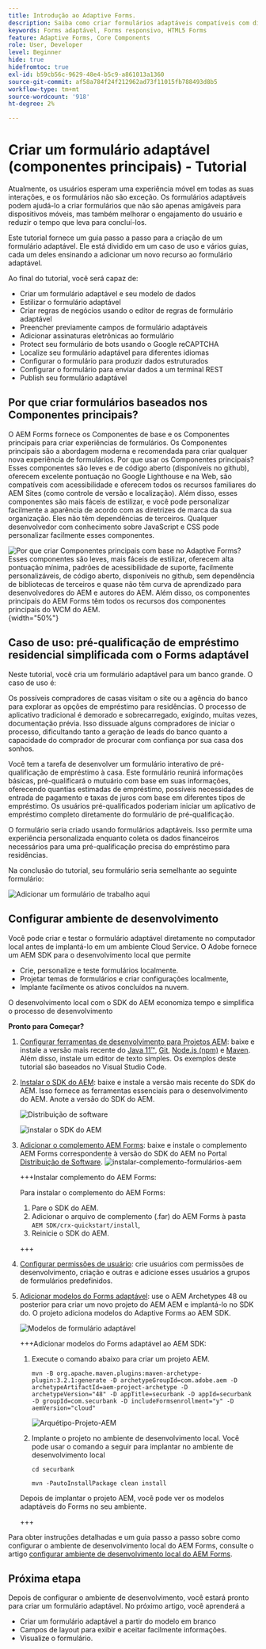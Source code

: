 ```yaml
---
title: Introdução ao Adaptive Forms.
description: Saiba como criar formulários adaptáveis compatíveis com dispositivos móveis com nosso tutorial passo a passo. Esses formulários se adaptam perfeitamente em todos os dispositivos, garantindo uma experiência perfeita.
keywords: Forms adaptável, Forms responsivo, HTML5 Forms
feature: Adaptive Forms, Core Components
role: User, Developer
level: Beginner
hide: true
hidefromtoc: true
exl-id: b59cb56c-9629-48e4-b5c9-a861013a1360
source-git-commit: af58a784f24f212962ad73f11015fb788493d8b5
workflow-type: tm+mt
source-wordcount: '918'
ht-degree: 2%

---
```


# Criar um formulário adaptável (componentes principais) - Tutorial

Atualmente, os usuários esperam uma experiência móvel em todas as suas interações, e os formulários não são exceção. Os formulários adaptáveis podem ajudá-lo a criar formulários que não são apenas amigáveis para dispositivos móveis, mas também melhorar o engajamento do usuário e reduzir o tempo que leva para concluí-los.

Este tutorial fornece um guia passo a passo para a criação de um formulário adaptável. Ele está dividido em um caso de uso e vários guias, cada um deles ensinando a adicionar um novo recurso ao formulário adaptável.

Ao final do tutorial, você será capaz de:

* Criar um formulário adaptável e seu modelo de dados
* Estilizar o formulário adaptável
* Criar regras de negócios usando o editor de regras de formulário adaptável
* Preencher previamente campos de formulário adaptáveis
* Adicionar assinaturas eletrônicas ao formulário
* Protect seu formulário de bots usando o Google reCAPTCHA
* Localize seu formulário adaptável para diferentes idiomas
* Configurar o formulário para produzir dados estruturados
* Configurar o formulário para enviar dados a um terminal REST
* Publish seu formulário adaptável


## Por que criar formulários baseados nos Componentes principais?

O AEM Forms fornece os Componentes de base e os Componentes principais para criar experiências de formulários. Os Componentes principais são a abordagem moderna e recomendada para criar qualquer nova experiência de formulários. Por que usar os Componentes principais? Esses componentes são leves e de código aberto (disponíveis no github), oferecem excelente pontuação no Google Lighthouse e na Web, são compatíveis com acessibilidade e oferecem todos os recursos familiares do AEM Sites (como controle de versão e localização). Além disso, esses componentes são mais fáceis de estilizar, e você pode personalizar facilmente a aparência de acordo com as diretrizes de marca da sua organização. Eles não têm dependências de terceiros. Qualquer desenvolvedor com conhecimento sobre JavaScript e CSS pode personalizar facilmente esses componentes.

![Por que criar Componentes principais com base no Adaptive Forms? Esses componentes são leves, mais fáceis de estilizar, oferecem alta pontuação mínima, padrões de acessibilidade de suporte, facilmente personalizáveis, de código aberto, disponíveis no github, sem dependência de bibliotecas de terceiros e quase não têm curva de aprendizado para desenvolvedores do AEM e autores do AEM. Além disso, os componentes principais do AEM Forms têm todos os recursos dos componentes principais do WCM do AEM.](/help/forms/assets/cc-core-components-benefits.png){width="50%"}

## Caso de uso: pré-qualificação de empréstimo residencial simplificada com o Forms adaptável

Neste tutorial, você cria um formulário adaptável para um banco grande. O caso de uso é:

Os possíveis compradores de casas visitam o site ou a agência do banco para explorar as opções de empréstimo para residências. O processo de aplicativo tradicional é demorado e sobrecarregado, exigindo, muitas vezes, documentação prévia. Isso dissuade alguns compradores de iniciar o processo, dificultando tanto a geração de leads do banco quanto a capacidade do comprador de procurar com confiança por sua casa dos sonhos.

Você tem a tarefa de desenvolver um formulário interativo de pré-qualificação de empréstimo à casa. Este formulário reunirá informações básicas, pré-qualificará o mutuário com base em suas informações, oferecendo quantias estimadas de empréstimo, possíveis necessidades de entrada de pagamento e taxas de juros com base em diferentes tipos de empréstimo. Os usuários pré-qualificados poderiam iniciar um aplicativo de empréstimo completo diretamente do formulário de pré-qualificação.

O formulário seria criado usando formulários adaptáveis. Isso permite uma experiência personalizada enquanto coleta os dados financeiros necessários para uma pré-qualificação precisa do empréstimo para residências.

Na conclusão do tutorial, seu formulário seria semelhante ao seguinte formulário:

![Adicionar um formulário de trabalho aqui](/help/forms/assets/cc-tutorial-final-form.png)

## Configurar ambiente de desenvolvimento

Você pode criar e testar o formulário adaptável diretamente no computador local antes de implantá-lo em um ambiente Cloud Service. O Adobe fornece um AEM SDK para o desenvolvimento local que permite

* Crie, personalize e teste formulários localmente.
* Projetar temas de formulários e criar configurações localmente,
* Implante facilmente os ativos concluídos na nuvem.

O desenvolvimento local com o SDK do AEM economiza tempo e simplifica o processo de desenvolvimento


**Pronto para Começar?**

1. [Configurar ferramentas de desenvolvimento para Projetos AEM](/help/forms/setup-local-development-environment.md#set-up-development-tools-for-aem-projects): baixe e instale a versão mais recente do [Java 11™](https://experienceleague.adobe.com/docs/experience-manager-learn/cloud-service/local-development-environment-set-up/development-tools.html?lang=en#local-development-environment-set-up), [Git](https://experienceleague.adobe.com/docs/experience-manager-learn/cloud-service/local-development-environment-set-up/development-tools.html?lang=en#install-git), [Node.js (npm)](https://experienceleague.adobe.com/docs/experience-manager-learn/cloud-service/local-development-environment-set-up/development-tools.html?lang=en#node-js) e [Maven](https://experienceleague.adobe.com/docs/experience-manager-learn/cloud-service/local-development-environment-set-up/development-tools.html?lang=en#install-maven). Além disso, instale um editor de texto simples. Os exemplos deste tutorial são baseados no Visual Studio Code.

1. [Instalar o SDK do AEM](/help/forms/setup-local-development-environment.md#set-up-local-experience-manager-environment-for-development): baixe e instale a versão mais recente do SDK do AEM. Isso fornece as ferramentas essenciais para o desenvolvimento do AEM. Anote a versão do SDK do AEM.

   ![Distribuição de software](/help/forms/assets/software-distribution.png)

   ![instalar o SDK do AEM](/help/forms/assets/start-aem-sdk.png)

1. [Adicionar o complemento AEM Forms](/help/forms/setup-local-development-environment.md#add-forms-archive-to-local-author-and-publish-instances-and-configure-forms-specific-users): baixe e instale o complemento AEM Forms correspondente à versão do SDK do AEM no Portal [Distribuição de Software](https://experience.adobe.com/#/downloads).
   ![instalar-complemento-formulários-aem](/help/forms/assets/install-aem-forms-add-on.png)

   +++Instalar complemento do AEM Forms:

   Para instalar o complemento do AEM Forms:

   1. Pare o SDK do AEM.
   1. Adicionar o arquivo de complemento (.far) do AEM Forms à pasta `AEM SDK/crx-quickstart/install`,
   1. Reinicie o SDK do AEM.

   +++

1. [Configurar permissões de usuário](/help/forms/setup-local-development-environment.md#configure-users-and-permissions): crie usuários com permissões de desenvolvimento, criação e outras e adicione esses usuários a grupos de formulários predefinidos.


1. [Adicionar modelos do Forms adaptável](/help/forms/setup-local-development-environment.md#set-up-a-development-project-for-forms-based-on-experience-manager-archetype): use o AEM Archetypes 48 ou posterior para criar um novo projeto do AEM AEM e implantá-lo no SDK do. O projeto adiciona modelos do Adaptive Forms ao AEM SDK.

   ![Modelos de formulário adaptável](/help/forms/assets/adaptive-forms-templates.png)

   +++Adicionar modelos do Forms adaptável ao AEM SDK:

   1. Execute o comando abaixo para criar um projeto AEM.

      ```
      mvn -B org.apache.maven.plugins:maven-archetype-plugin:3.2.1:generate -D archetypeGroupId=com.adobe.aem -D archetypeArtifactId=aem-project-archetype -D archetypeVersion="48" -D appTitle=securbank -D appId=securbank -D groupId=com.securbank -D includeFormsenrollment="y" -D aemVersion="cloud"
      ```

      ![Arquétipo-Projeto-AEM](/help/forms/assets/aem-archetype-project.png)

   1. Implante o projeto no ambiente de desenvolvimento local. Você pode usar o comando a seguir para implantar no ambiente de desenvolvimento local

      ```
      cd securbank
      
      mvn -PautoInstallPackage clean install
      ```

   Depois de implantar o projeto AEM, você pode ver os modelos adaptáveis do Forms no seu ambiente.

   +++


Para obter instruções detalhadas e um guia passo a passo sobre como configurar o ambiente de desenvolvimento local do AEM Forms, consulte o artigo [configurar ambiente de desenvolvimento local do AEM Forms](/help/forms/setup-local-development-environment.md).



## Próxima etapa

Depois de configurar o ambiente de desenvolvimento, você estará pronto para criar um formulário adaptável. No próximo artigo, você aprenderá a

* Criar um formulário adaptável a partir do modelo em branco
* Campos de layout para exibir e aceitar facilmente informações.
* Visualize o formulário.

<!-- 

### Step 2: Create Form Data Model

A form data model lets you connect an adaptive form to disparate data sources. For example, AEM user profile, RESTful web services, SOAP-based web services, OData services, and relational databases. You can use the form data model with an adaptive form to retrieve, update, delete, and add data to connected data sources.

Goals of article:

* Create the form data model using Rest endpoint.
* Add data model objects so you can form the data model.
* Configure read and write services for the form data model.
* Test form data model and configured services with test data.

### Step 4: Apply rules to adaptive form fields

AEM Forms provide an editor to write rules on adaptive form objects. These rules define actions to trigger on form objects based on preset conditions, user inputs, and user actions on the form. It helps ensure accuracy and speeds up the form-filling experience.

Goals:

* Create and apply rules to adaptive form fields.
* Use rules to trigger form data model services to update the data to database.

### Step 5: Style your adaptive form

Adaptive forms provide OOTB themes and allows you to customize an existing theme to make a brand specific theme. 


A theme contains styling details for components and panels, and you can reuse a theme in different forms. Styles include properties such as background colors, state colors, transparency, alignment, and size. When you apply the theme to your form, the specified style reflects on corresponding components of your form.

Goals:

* Apply an out of the box theme to an adaptive form.
* Create your brand specific theme.


### Step 6: Publish your adaptive form

You can publish adaptive forms as a stand-alone form (single page application), include in AEM Sites page, or include in a non-AEM Sites page.

Goals:

* Publish the adaptive form as an AEM Page.
* Embed the adaptive form in an AEM Sites Page.
* Embed the adaptive form in an external webpage (a non-AEM webpage hosted outside AEM).

-->
